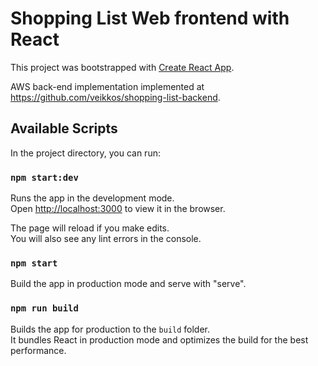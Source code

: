 # Shopping List Web frontend with React

This project was bootstrapped with [Create React App](https://github.com/facebook/create-react-app).

AWS back-end implementation implemented at https://github.com/veikkos/shopping-list-backend.

## Available Scripts

In the project directory, you can run:

### `npm start:dev`

Runs the app in the development mode.\
Open [http://localhost:3000](http://localhost:3000) to view it in the browser.

The page will reload if you make edits.\
You will also see any lint errors in the console.

### `npm start`

Build the app in production mode and serve with "serve".

### `npm run build`

Builds the app for production to the `build` folder.\
It bundles React in production mode and optimizes the build for the best performance.
